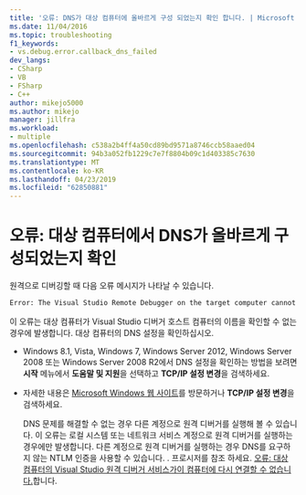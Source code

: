 ```yaml
---
title: '오류: DNS가 대상 컴퓨터에 올바르게 구성 되었는지 확인 합니다. | Microsoft Docs'
ms.date: 11/04/2016
ms.topic: troubleshooting
f1_keywords:
- vs.debug.error.callback_dns_failed
dev_langs:
- CSharp
- VB
- FSharp
- C++
author: mikejo5000
ms.author: mikejo
manager: jillfra
ms.workload:
- multiple
ms.openlocfilehash: c538a2b4ff4a50cd89bd9571a8746ccb58aaed04
ms.sourcegitcommit: 94b3a052fb1229c7e7f8804b09c1d403385c7630
ms.translationtype: MT
ms.contentlocale: ko-KR
ms.lasthandoff: 04/23/2019
ms.locfileid: "62850881"
---
```

# <a name="error-ensure-that-dns-is-correctly-configured-on-the-target-computer"></a>오류: 대상 컴퓨터에서 DNS가 올바르게 구성되었는지 확인
원격으로 디버깅할 때 다음 오류 메시지가 나타날 수 있습니다.

```cmd
Error: The Visual Studio Remote Debugger on the target computer cannot connect back to this computer. Ensure that DNS is correctly configured on the target computer.
```

 이 오류는 대상 컴퓨터가 Visual Studio 디버거 호스트 컴퓨터의 이름을 확인할 수 없는 경우에 발생합니다. 대상 컴퓨터의 DNS 설정을 확인하십시오.

- Windows 8.1, Vista, Windows 7, Windows Server 2012, Windows Server 2008 또는 Windows Server 2008 R2에서 DNS 설정을 확인하는 방법을 보려면 **시작** 메뉴에서 **도움말 및 지원**을 선택하고 **TCP/IP 설정 변경**을 검색하세요.

- 자세한 내용은 [Microsoft Windows 웹 사이트](http://go.microsoft.com/fwlink/?LinkId=252720)를 방문하거나 **TCP/IP 설정 변경**을 검색하세요.

  DNS 문제를 해결할 수 없는 경우 다른 계정으로 원격 디버거를 실행해 볼 수 있습니다. 이 오류는 로컬 시스템 또는 네트워크 서비스 계정으로 원격 디버거를 실행하는 경우에만 발생합니다. 다른 계정으로 원격 디버거를 실행하는 경우 DNS를 요구하지 않는 NTLM 인증을 사용할 수 있습니다. . 프로시저를 참조 하세요. [오류: 대상 컴퓨터의 Visual Studio 원격 디버거 서비스가이 컴퓨터에 다시 연결할 수 없습니다.](../debugger/error-the-visual-studio-remote-debugger-service-on-the-target-computer-cannot-connect-back-to-this-computer.md)합니다.
